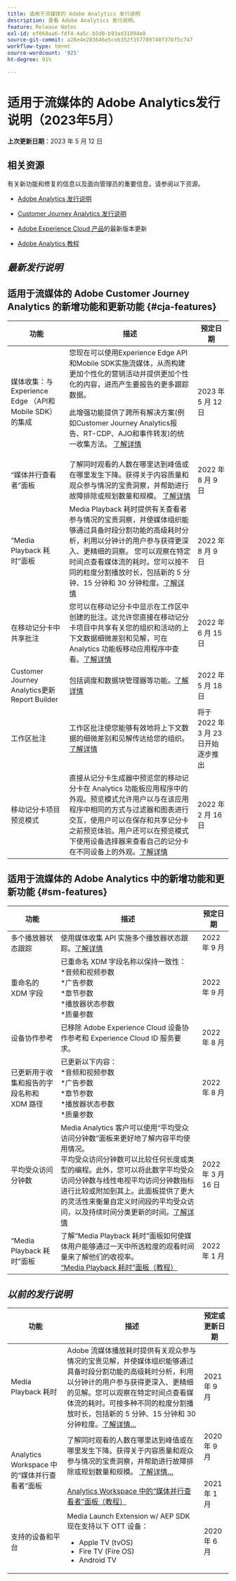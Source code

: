 ```yaml
---
title: 适用于流媒体的 Adobe Analytics 发行说明
description: 查看 Adobe Analytics 发行说明。
feature: Release Notes
exl-id: ef068aa6-fdf4-4a5c-b5d0-b93ad31894e8
source-git-commit: a26e4e283646e5ceb352f357789748f376f5c747
workflow-type: tm+mt
source-wordcount: '925'
ht-degree: 91%

---
```


# 适用于流媒体的 Adobe Analytics发行说明（2023年5月）

**上次更新日期**：2023 年 5 月 12 日

## 相关资源

有关新功能和修复的信息以及面向管理员的重要信息，请参阅以下资源。

* [Adobe Analytics 发行说明](https://experienceleague.adobe.com/docs/analytics/release-notes/latest.html?lang=en)
* [Customer Journey Analytics 发行说明](https://experienceleague.adobe.com/docs/analytics-platform/using/releases/latest.html)
* [Adobe Experience Cloud 产品](https://business.adobe.com/products/adobe-experience-cloud-products.html)的最新版本更新

* [Adobe Analytics 教程](https://experienceleague.adobe.com/docs/analytics-learn/tutorials/overview.html?lang=en)

## *最新发行说明*

## 适用于流媒体的 Adobe Customer Journey Analytics 的新增功能和更新功能 {#cja-features}

| 功能 | 描述 | 预定日期 |
| ----------- | ---------- | ------- |
| 媒体收集：与Experience Edge （API和Mobile SDK）的集成 | 您现在可以使用Experience Edge API和Mobile SDK实施流媒体，从而构建更加个性化的营销活动并提供更加个性化的内容，进而产生要报告的更多跟踪数据。<p>此增强功能提供了跨所有解决方案(例如Customer Journey Analytics报告、RT-CDP、AJO和事件转发)的统一收集方法。  [了解详情](/help/implementation/edge/implementation-edge.md) | 2023 年 5 月 12 日 |
| “媒体并行查看者”面板 | 了解同时观看的人数在哪里达到峰值或在哪里发生下降。获得关于内容质量和观众参与情况的宝贵洞察，并帮助进行故障排除或规划数量和规模。 [了解详情](https://experienceleague.adobe.com/docs/analytics-platform/using/cja-workspace/panels/media-concurrent-viewers.html?lang=en) | 2022 年 8 月 9 日 |
| “Media Playback 耗时”面板 | Media Playback 耗时提供有关查看者参与情况的宝贵洞察，并使媒体组织能够通过具备时段分割功能的高级耗时分析，利用以分钟计的用户参与获得更深入、更精细的洞察。 您可以观察在特定时间点查看媒体流的耗时。您可以按不同的粒度分割播放时长，包括新的 5 分钟、15 分钟和 30 分钟粒度。[了解详情](https://experienceleague.adobe.com/docs/analytics-platform/using/cja-workspace/panels/media-playback-timespent/media-playback-time-spent.html) | 2022 年 8 月 9 日 |
| 在移动记分卡中共享批注 | 您可以在移动记分卡中显示在工作区中创建的批注。这允许您直接在移动记分卡项目中共享有关您的组织和活动的上下文数据细微差别和见解，可在 Analytics 功能板移动应用程序中查看。[了解详情](https://experienceleague.adobe.com/docs/analytics-platform/using/cja-components/annotations/mobile-annotations.html?lang=en) | 2022 年 6 月 15 日 |
| Customer Journey Analytics更新Report Builder | 包括调度和数据块管理器等功能。[了解详情](https://experienceleague.adobe.com/docs/analytics-platform/using/cja-reportbuilder/manage-reportbuilder.html) | 2022 年 5 月 18 日 |
| 工作区批注 | 工作区批注使您能够有效地将上下文数据的细微差别和见解传达给您的组织。[了解详情](https://experienceleague.adobe.com/docs/analytics-platform/using/cja-components/annotations/overview.html) | 将于 2022 年 3 月 23 日开始逐步推出 |
| 移动记分卡项目预览模式 | 直接从记分卡生成器中预览您的移动记分卡在 Analytics 功能板应用程序中的外观。预览模式允许用户以与在该应用程序中相同的方式与过滤器和图表进行交互，使用户可以在保存和共享记分卡之前预览体验。用户还可以在预览模式下使用设备选择器来查看自己的记分卡在不同设备上的外观。[了解详情](https://experienceleague.adobe.com/docs/analytics-platform/using/cja-dashboards/create-scorecard.html#preview) | 2022 年 2 月 16 日 |


## 适用于流媒体的 Adobe Analytics 中的新增功能和更新功能 {#sm-features}

| 功能 | 描述 | 预定日期 |
| ----------- | ---------- | ------- |
| 多个播放器状态跟踪 | 使用媒体收集 API 实施多个播放器状态跟踪。[了解详情](https://experienceleague.adobe.com/docs/media-analytics/using/player-state-tracking/multiple-player-states.html) | 2022 年 9 月 |
| 重命名的 XDM 字段 | 已重命名 XDM 字段名称以保持一致性：<br>*音频和视频参数<br>*广告参数<br>*章节参数<br>*播放器状态参数<br>*质量参数 | 2022 年 9 月 |
| 设备协作参考 | 已移除 Adobe Experience Cloud 设备协作参考和 Experience Cloud ID 服务要求。 | 2022 年 8 月 |
| 已更新用于收集和报告的字段名称和 XDM 路径 | 已更新以下内容：<br>*音频和视频参数<br>*广告参数<br>*章节参数<br>*播放器状态参数<br>*质量参数 | 2022 年 8 月 |
| 平均受众访问分钟数 | Media Analytics 客户可以使用“平均受众访问分钟数”面板来更好地了解内容平均使用情况。<br>平均受众访问分钟数可以比较任何长度或类型的编程。此外，您可以将此数字平均受众访问分钟数与线性电视平均访问分钟数指标进行比较或附加到其上。此面板提供了更大的灵活性来衡量自定义时间段的平均受众访问，以及持续时间分类更新的时间。[了解详情](https://experienceleague.adobe.com/docs/media-analytics/using/media-reports/average-minute-audience.html?lang=en) | 2022 年 3 月 16 日 |
| “Media Playback 耗时”面板 | 了解“Media Playback 耗时”面板如何使媒体用户能够通过一天中所选粒度的观看时间量来了解他们的收视率。<br>[“Media Playback 耗时”面板（教程）](https://experienceleague.adobe.com/docs/analytics-learn/tutorials/media-analytics/measuring-media-analytics/media-playback-time-spent-panel.html?lang=zh-Hans) | 2022 年 1 月 |


## *以前的发行说明*

| 功能 | 描述 | 预定或更新日期 |
| ----------- | ---------- | -------------- |
| Media Playback 耗时 | Adobe 流媒体播放耗时提供有关观众参与情况的宝贵见解，并使媒体组织能够通过具备时段分割功能的高级耗时分析，利用以分钟计的用户参与获得更深入、更精细的见解。您可以观察在特定时间点查看媒体流的耗时。可按多种不同的粒度分割播放时长，包括新的 5 分钟、15 分钟和 30 分钟粒度。[了解详情...](/help/reporting/workspace/media-playback-time-spent.md) | 2021 年 9 月 |
| Analytics Workspace 中的“媒体并行查看者”面板 | 了解同时观看的人数在哪里达到峰值或在哪里发生下降。获得关于内容质量和观众参与情况的宝贵洞察，并帮助进行故障排除或规划数量和规模。 [了解详情…](/help/reporting/workspace/media-concurrent-viewers-overview.md) <br><br>[Analytics Workspace 中的“媒体并行查看者”面板（教程）](https://experienceleague.adobe.com/docs/analytics-learn/tutorials/analysis-workspace/using-panels/media-concurrent-viewers-panel-in-analysis-workspace.html?lang=zh-Hans#analysis-workspace) | 2020 年 9 月<br><br><br>2021 年 1 月 |
| 支持的设备和平台 | Media Launch Extension w/ AEP SDK 现在支持以下 OTT 设备： <div><ul><li>Apple TV (tvOS)</li><li>Fire TV (Fire OS)</li><li>Android TV</li></ul></div> | 2020 年 6 月 |


<!-- ## Important notices for [!DNL Analytics] administrators

**Updated on March 3, 2022**

| Notice | Date Added or Updated  | Description |
| ----------- | ---------- | ---------- |
| description | date | description |
| description | date | description |
| description | date | description |
| description | date | description | -->
